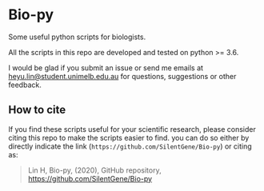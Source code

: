 # Bio-py
Some useful python scripts for biologists.

All the scripts in this repo are developed and tested on python >= 3.6.

I would be glad if you submit an issue or send me emails at heyu.lin@student.unimelb.edu.au for questions, suggestions or other feedback.

## How to cite
If you find these scripts useful for your scientific research, please consider citing this repo to make the scripts easier to find. you can do so either by directly indicate the link (`https://github.com/SilentGene/Bio-py`) or citing as:
> Lin H, Bio-py, (2020), GitHub repository,
> https://github.com/SilentGene/Bio-py
